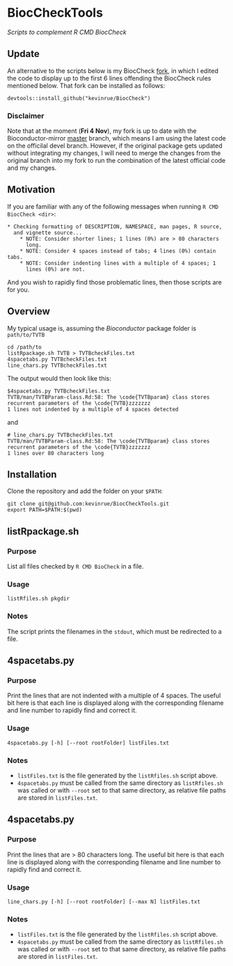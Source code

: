 # BiocCheckTools
_Scripts to complement R CMD BiocCheck_

## Update

An alternative to the scripts below is my BiocCheck [fork](https://github.com/kevinrue/BiocCheck), in which I edited the code to display up to the first 6 lines offending the BiocCheck rules mentioned below. That fork can be installed as follows:

```
devtools::install_github("kevinrue/BiocCheck")
```

### Disclaimer

Note that at the moment (**Fri 4 Nov**), my fork is up to date with the Bioconductor-mirror [master](https://github.com/Bioconductor-mirror/BiocCheck/network) branch, which means I am using the latest code on the officilal devel branch. However, if the original package gets updated without integrating my changes, I will need to merge the changes from the original branch into my fork to run the combination of the latest official code and my changes.

## Motivation

If you are familiar with any of the following messages when running `R CMD BiocCheck <dir>`:

```
* Checking formatting of DESCRIPTION, NAMESPACE, man pages, R source,
  and vignette source...
    * NOTE: Consider shorter lines; 1 lines (0%) are > 80 characters
      long.
    * NOTE: Consider 4 spaces instead of tabs; 4 lines (0%) contain tabs.
    * NOTE: Consider indenting lines with a multiple of 4 spaces; 1
      lines (0%) are not.
```

And you wish to rapidly find those problematic lines, then those scripts are for you.

## Overview

My typical usage is, assuming the _Bioconductor_ package folder is `path/to/TVTB`

```
cd /path/to
listRpackage.sh TVTB > TVTBcheckFiles.txt
4spacetabs.py TVTBcheckFiles.txt
line_chars.py TVTBcheckFiles.txt
```

The output would then look like this:

```
$4spacetabs.py TVTBcheckFiles.txt
TVTB/man/TVTBParam-class.Rd:58: The \code{TVTBparam} class stores recurrent parameters of the \code{TVTB}zzzzzzz
1 lines not indented by a multiple of 4 spaces detected
```
and
```
# line_chars.py TVTBcheckFiles.txt
TVTB/man/TVTBParam-class.Rd:58: The \code{TVTBparam} class stores recurrent parameters of the \code{TVTB}zzzzzzz
1 lines over 80 characters long
```

## Installation

Clone the repository and add the folder on your `$PATH`:

```
git clone git@github.com:kevinrue/BiocCheckTools.git
export PATH=$PATH:$(pwd)
```

## listRpackage.sh

### Purpose

List all files checked by `R CMD BioCheck` in a file.

### Usage

```
listRfiles.sh pkgdir
```

### Notes

The script prints the filenames in the `stdout`, which must be redirected to a file.

## 4spacetabs.py

### Purpose

Print the lines that are not indented with a multiple of 4 spaces. The useful bit here is that each line is displayed along with the corresponding filename and line number to rapidly find and correct it.

### Usage

```
4spacetabs.py [-h] [--root rootFolder] listFiles.txt
```

### Notes

* `listFiles.txt` is the file generated by the `listRfiles.sh` script above.
* `4spacetabs.py` must be called from the same directory as `listRfiles.sh` was called or with `--root` set to that same directory, as relative file paths are stored in `listFiles.txt`.

## 4spacetabs.py

### Purpose

Print the lines that are > 80 characters long. The useful bit here is that each line is displayed along with the corresponding filename and line number to rapidly find and correct it.

### Usage

```
line_chars.py [-h] [--root rootFolder] [--max N] listFiles.txt
```

### Notes

* `listFiles.txt` is the file generated by the `listRfiles.sh` script above.
* `4spacetabs.py` must be called from the same directory as `listRfiles.sh` was called or with `--root` set to that same directory, as relative file paths are stored in `listFiles.txt`.
